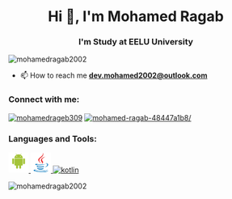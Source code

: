 <h1 align="center">Hi 👋, I'm Mohamed Ragab</h1>
<h3 align="center">I'm Study at EELU University</h3>

<p align="left"> <img src="https://komarev.com/ghpvc/?username=mohamedragab2002&label=Profile%20views&color=0e75b6&style=flat" alt="mohamedragab2002" /> </p>

- 📫 How to reach me **dev.mohamed2002@outlook.com**

<h3 align="left">Connect with me:</h3>
<p align="left">
<a href="https://twitter.com/mohamedrageb309" target="blank"><img align="center" src="https://raw.githubusercontent.com/rahuldkjain/github-profile-readme-generator/master/src/images/icons/Social/twitter.svg" alt="mohamedrageb309" height="30" width="40" /></a>
<a href="https://linkedin.com/in/mohamed-ragab-48447a1b8/" target="blank"><img align="center" src="https://raw.githubusercontent.com/rahuldkjain/github-profile-readme-generator/master/src/images/icons/Social/linked-in-alt.svg" alt="mohamed-ragab-48447a1b8/" height="30" width="40" /></a>
</p>

<h3 align="left">Languages and Tools:</h3>
<p align="left"> <a href="https://developer.android.com" target="_blank" rel="noreferrer"> <img src="https://raw.githubusercontent.com/devicons/devicon/master/icons/android/android-original-wordmark.svg" alt="android" width="40" height="40"/> </a> <a href="https://www.java.com" target="_blank" rel="noreferrer"> <img src="https://raw.githubusercontent.com/devicons/devicon/master/icons/java/java-original.svg" alt="java" width="40" height="40"/> </a> <a href="https://kotlinlang.org" target="_blank" rel="noreferrer"> <img src="https://www.vectorlogo.zone/logos/kotlinlang/kotlinlang-icon.svg" alt="kotlin" width="40" height="40"/> </a> </p>

<p><img align="center" src="https://github-readme-stats.vercel.app/api/top-langs?username=mohamedragab2002&show_icons=true&locale=en&layout=compact" alt="mohamedragab2002" /></p>

